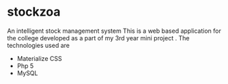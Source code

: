 # stockzoa
An intelligent stock management system
This is a web based application for the college developed as a part of my 3rd year mini project .
The technologies used are 

 - Materialize CSS 
 - Php 5
 - MySQL